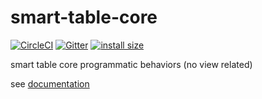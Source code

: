 # smart-table-core

[![CircleCI](https://circleci.com/gh/smart-table/smart-table-core.svg?style=svg)](https://circleci.com/gh/smart-table/smart-table-core)
[![Gitter](https://badges.gitter.im/join_chat.svg)](https://gitter.im/smart-table/Lobby)
[![install size](https://packagephobia.now.sh/badge?p=ship-hold-querybuilder)](https://packagephobia.now.sh/result?p=ship-hold-querybuilder)

smart table core programmatic behaviors (no view related)

see [documentation](https://smart-table.github.io/www/dist/)
